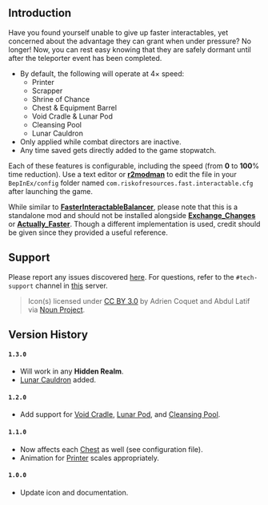 ## Introduction

Have you found yourself unable to give up faster interactables, yet concerned about the advantage they can grant when under pressure? No longer! Now, you can rest easy knowing that they are safely dormant until after the teleporter event has been completed.

- By default, the following will operate at 4× speed:
	- Printer
	- Scrapper
	- Shrine of Chance
	- Chest & Equipment Barrel
	- Void Cradle & Lunar Pod
	- Cleansing Pool
	- Lunar Cauldron
- Only applied while combat directors are inactive.
- Any time saved gets directly added to the game stopwatch.

Each of these features is configurable, including the speed (from **0** to **100**% time reduction). Use a text editor or [**r2modman**](https://thunderstore.io/package/ebkr/r2modman) to edit the file in your `BepInEx/config` folder named `com.riskofresources.fast.interactable.cfg` after launching the game.

While similar to [**FasterInteractableBalancer**](https://thunderstore.io/package/riskofresources/FasterInteractableBalancer), please note that this is a standalone mod and should not be installed alongside [**Exchange_Changes**](https://thunderstore.io/package/Flyingcomputer/Exchange_Changes) or [**Actually_Faster**](https://thunderstore.io/package/Felda/Actually_Faster). Though a different implementation is used, credit should be given since they provided a useful reference.

## Support

Please report any issues discovered [here](https://github.com/RiskOfResources/BalancedFasterInteractables/issues). For questions, refer to the `#tech-support` channel in [this](https://www.riskofresources.com/discord) server.

> Icon(s) licensed under [CC BY 3.0](https://creativecommons.org/licenses/by/3.0) by Adrien Coquet and Abdul Latif via [Noun Project](https://thenounproject.com).

## Version History

#### `1.3.0`
- Will work in any **Hidden Realm**.
- <ins>Lunar Cauldron</ins> added.

#### `1.2.0`
- Add support for <ins>Void Cradle</ins>, <ins>Lunar Pod</ins>, and <ins>Cleansing Pool</ins>.

#### `1.1.0`
- Now affects each <ins>Chest</ins> as well (see configuration file).
- Animation for <ins>Printer</ins> scales appropriately.

#### `1.0.0`
- Update icon and documentation.
